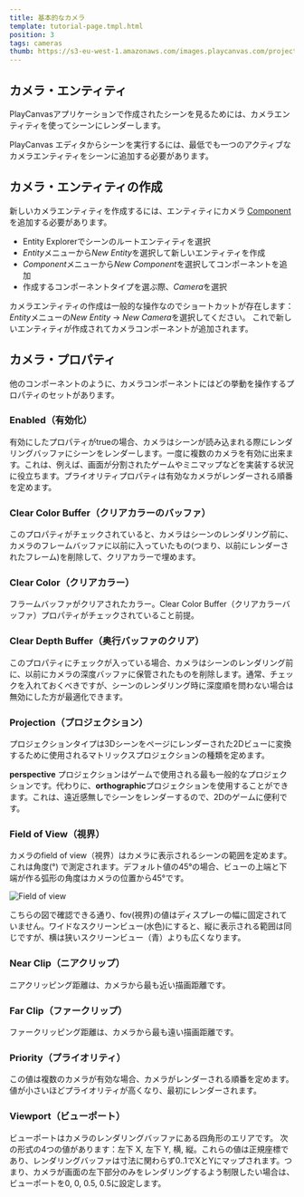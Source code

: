 ```yaml
---
title: 基本的なカメラ
template: tutorial-page.tmpl.html
position: 3
tags: cameras
thumb: https://s3-eu-west-1.amazonaws.com/images.playcanvas.com/projects/12/405821/V89N1G-image-75.jpg
---
```


## カメラ・エンティティ

PlayCanvasアプリケーションで作成されたシーンを見るためには、カメラエンティティを使ってシーンにレンダーします。

PlayCanvas エディタからシーンを実行するには、最低でも一つのアクティブなカメラエンティティをシーンに追加する必要があります。

## カメラ・エンティティの作成

新しいカメラエンティティを作成するには、エンティティにカメラ [Component][1] を追加する必要があります。

* Entity Explorerでシーンのルートエンティティを選択
* *Entity*メニューから*New Entity*を選択して新しいエンティティを作成
* *Component*メニューから*New Component*を選択してコンポーネントを追加
* 作成するコンポーネントタイプを選ぶ際、*Camera*を選択

カメラエンティティの作成は一般的な操作なのでショートカットが存在します：*Entity*メニューの*New Entity* -> *New Camera*を選択してください。
これで新しいエンティティが作成されてカメラコンポーネントが追加されます。

## カメラ・プロパティ

他のコンポーネントのように、カメラコンポーネントにはどの挙動を操作するプロパティのセットがあります。

### Enabled（有効化）

有効にしたプロパティがtrueの場合、カメラはシーンが読み込まれる際にレンダリングバッファにシーンをレンダーします。一度に複数のカメラを有効に出来ます。これは、例えば、画面が分割されたゲームやミニマップなどを実装する状況に役立ちます。プライオリティプロパティは有効なカメラがレンダーされる順番を定めます。

### Clear Color Buffer（クリアカラーのバッファ）

このプロパティがチェックされていると、カメラはシーンのレンダリング前に、カメラのフレームバッファに以前に入っていたもの(つまり、以前にレンダーされたフレーム)を削除して、クリアカラーで埋めます。

### Clear Color（クリアカラー）

フラームバッファがクリアされたカラー。Clear Color Buffer（クリアカラーバッファ）プロパティがチェックされていること前提。

### Clear Depth Buffer（奥行バッファのクリア）

このプロパティにチェックが入っている場合、カメラはシーンのレンダリング前に、以前にカメラの深度バッファに保管されたものを削除します。通常、チェックを入れておくべきですが、シーンのレンダリング時に深度順を問わない場合は無効にした方が最適化できます。

### Projection（プロジェクション）

プロジェクションタイプは3Dシーンをページにレンダーされた2Dビューに変換するために使用されるマトリックスプロジェクションの種類を定めます。

**perspective** プロジェクションはゲームで使用される最も一般的なプロジェクションです。代わりに、**orthographic**プロジェクションを使用することができます。これは、遠近感無しでシーンをレンダーするので、2Dのゲームに便利です。

### Field of View（視界）

カメラのfield of view（視界）はカメラに表示されるシーンの範囲を定めます。これは角度(&deg;) で測定されます。デフォルト値の45&deg;の場合、ビューの上端と下端が作る弧形の角度はカメラの位置から45&deg;です。

![Field of view][2]

こちらの図で確認できる通り、fov(視界)の値はディスプレーの幅に固定されていません。ワイドなスクリーンビュー(水色)にすると、縦に表示される範囲は同じですが、横は狭いスクリーンビュー（青）よりも広くなります。

### Near Clip（ニアクリップ）

ニアクリッピング距離は、カメラから最も近い描画距離です。

### Far Clip（ファークリップ）

ファークリッピング距離は、カメラから最も遠い描画距離です。

### Priority（プライオリティ）

この値は複数のカメラが有効な場合、カメラがレンダーされる順番を定めます。値が小さいほどプライオリティが高くなり、最初にレンダーされます。

### Viewport（ビューポート）

ビューポートはカメラのレンダリングバッファにある四角形のエリアです。 次の形式の4つの値があります：左下 X, 左下 Y, 横, 縦。これらの値は正規座標であり、レンダリングバッファは寸法に関わらず0..1でXとYにマップされます。つまり、カメラが画面の左下部分のみをレンダリングするよう制限したい場合は、ビューポートを0, 0, 0.5, 0.5に設定します。

[1]: /user-manual/glossary#component
[2]: /images/platform/field_of_view.png

